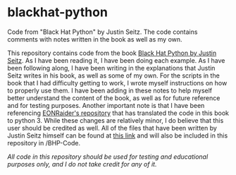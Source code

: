 # blackhat-python
Code from "Black Hat Python" by Justin Seitz. The code contains comments with notes written in the book as well as my own.

This repository contains code from the book [Black Hat Python by Justin Seitz](https://www.amazon.com/Black-Hat-Python-Programming-Pentesters/dp/1593275900). As I have been reading it, I have been doing each example. As I have been following along, I have been writing in the explanations that Justin Seitz writes in his book, as well as some of my own. For the scripts in the book that I had difficulty getting to work, I wrote myself instructions on how to properly use them. I have been adding in these notes to help myself better understand the content of the book, as well as for future reference and for testing purposes. Another important note is that I have been referencing [EONRaider's repository](https://github.com/EONRaider/blackhat-python3) that has translated the code in this book to python 3. While these changes are relatively minor, I do believe that this user should be credited as well. All of the files that have been written by Justin Seitz himself can be found at [this link](http://www.nostarch.com/download/BHP-Code.zip) and will also be included in this repository in /BHP-Code.

*All code in this repository should be used for testing and educational purposes only, and I do not take credit for any of it.*
